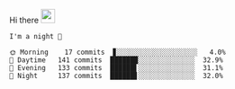 Hi there <img src="https://media.giphy.com/media/hvRJCLFzcasrR4ia7z/giphy.gif" width="25px">

<!--START_SECTION:productive-box-in-readme-->
```text
I'm a night 🦉

🌞 Morning    17 commits  ▊░░░░░░░░░░░░░░░░░░░░   4.0%
🌆 Daytime   141 commits  ██████▉░░░░░░░░░░░░░░  32.9%
🌃 Evening   133 commits  ██████▌░░░░░░░░░░░░░░  31.1%
🌙 Night     137 commits  ██████▋░░░░░░░░░░░░░░  32.0%
```
<!--END_SECTION:productive-box-in-readme-->
